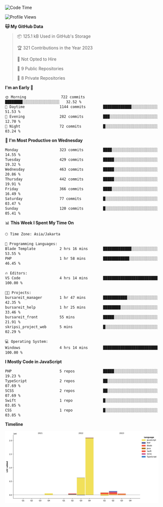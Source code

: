 <!--START_SECTION:waka-->
![Code Time](http://img.shields.io/badge/Code%20Time-196%20hrs%2044%20mins-blue)

![Profile Views](http://img.shields.io/badge/Profile%20Views-0-blue)

**🐱 My GitHub Data** 

> 📦 125.1 kB Used in GitHub's Storage 
 > 
> 🏆 321 Contributions in the Year 2023
 > 
> 🚫 Not Opted to Hire
 > 
> 📜 9 Public Repositories 
 > 
> 🔑 8 Private Repositories 
 > 
**I'm an Early 🐤** 

```text
🌞 Morning                722 commits         ████████░░░░░░░░░░░░░░░░░   32.52 % 
🌆 Daytime                1144 commits        █████████████░░░░░░░░░░░░   51.53 % 
🌃 Evening                282 commits         ███░░░░░░░░░░░░░░░░░░░░░░   12.70 % 
🌙 Night                  72 commits          █░░░░░░░░░░░░░░░░░░░░░░░░   03.24 % 
```
📅 **I'm Most Productive on Wednesday** 

```text
Monday                   323 commits         ████░░░░░░░░░░░░░░░░░░░░░   14.55 % 
Tuesday                  429 commits         █████░░░░░░░░░░░░░░░░░░░░   19.32 % 
Wednesday                463 commits         █████░░░░░░░░░░░░░░░░░░░░   20.86 % 
Thursday                 442 commits         █████░░░░░░░░░░░░░░░░░░░░   19.91 % 
Friday                   366 commits         ████░░░░░░░░░░░░░░░░░░░░░   16.49 % 
Saturday                 77 commits          █░░░░░░░░░░░░░░░░░░░░░░░░   03.47 % 
Sunday                   120 commits         █░░░░░░░░░░░░░░░░░░░░░░░░   05.41 % 
```


📊 **This Week I Spent My Time On** 

```text
🕑︎ Time Zone: Asia/Jakarta

💬 Programming Languages: 
Blade Template           2 hrs 16 mins       █████████████░░░░░░░░░░░░   53.55 % 
PHP                      1 hr 58 mins        ████████████░░░░░░░░░░░░░   46.45 % 

🔥 Editors: 
VS Code                  4 hrs 14 mins       █████████████████████████   100.00 % 

🐱‍💻 Projects: 
bursareit_manager        1 hr 47 mins        ███████████░░░░░░░░░░░░░░   42.35 % 
bursareit_help           1 hr 25 mins        ████████░░░░░░░░░░░░░░░░░   33.46 % 
bursareit_front          55 mins             █████░░░░░░░░░░░░░░░░░░░░   21.91 % 
skripsi_project_web      5 mins              █░░░░░░░░░░░░░░░░░░░░░░░░   02.29 % 

💻 Operating System: 
Windows                  4 hrs 14 mins       █████████████████████████   100.00 % 
```

**I Mostly Code in JavaScript** 

```text
PHP                      5 repos             █████░░░░░░░░░░░░░░░░░░░░   19.23 % 
TypeScript               2 repos             ██░░░░░░░░░░░░░░░░░░░░░░░   07.69 % 
SCSS                     2 repos             ██░░░░░░░░░░░░░░░░░░░░░░░   07.69 % 
Swift                    1 repo              █░░░░░░░░░░░░░░░░░░░░░░░░   03.85 % 
CSS                      1 repo              █░░░░░░░░░░░░░░░░░░░░░░░░   03.85 % 
```



**Timeline**

![Lines of Code chart](https://raw.githubusercontent.com/brstreet2/brstreet2/main/assets/bar_graph.png)


<!--END_SECTION:waka-->

